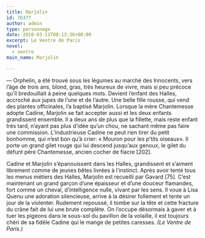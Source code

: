```yaml
---
title: Marjolin
id: 76377
author: admin
type: personnage
date: 2010-03-11T08:13:36+00:00
excerpt: Le Ventre de Paris
novel:
  - ventre
main_name: Marjolin

---
```

— Orphelin, a été trouvé sous les légumes au marché des Innocents, vers l’âge de trois ans, blond, gras, très heureux de vivre, mais si peu précoce qu’il bredouillait à peine quelques mots. Devient l’enfant des Halles, accroché aux jupes de l’une et de l’autre. Une belle fille rousse, qui vend des plantes officinales, l’a baptisé Marjolin. Lorsque la mère Chantemesse adopte Cadine, Marjolin se fait accepter aussi et les deux enfants grandissent ensemble. Il a deux ans de plus que la fillette, mais reste enfant très tard, n’ayant pas plus d’idée qu’un chou, ne sachant même pas faire une commission. L’industrieuse Cadine ne peut rien tirer du petit bonhomme, qui n’est bon qu’à crier: « Mouron pour les p’tits oiseaux». Il porte un grand gilet rouge qui lui descend jusqu’aux genoux, le gilet du défunt père Chantemesse, ancien cocher de fiacre [202].

Cadine et Marjolin s’épanouissent dans les Halles, grandissent et s’aiment librement comme de jeunes bêtes livrées à l’instinct. Après avoir tenté tous les menus métiers des Halles, Marjolin est recueilli par Gavard [75]. C’est maintenant un grand garçon d’une épaisseur et d’une douceur flamandes, fort comme un cheval, d’intelligence nulle, vivant par les sens. Il voue à Lisa Quenu une adoration silencieuse, arrive à la désirer follement et tente un jour de la violenter. Rudement repoussé, il tombe sur la tête et cette fracture du crâne fait de lui une brute complète. On l’occupe désormais à gaver et à tuer les pigeons dans le sous-sol du pavillon de la volaille, il est toujours chéri de sa fidèle Cadine qui le mange de petites caresses. _(Le Ventre de Paris.)_